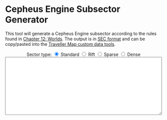 # Cepheus Engine Subsector Generator

This tool will generate a Cepheus Engine subsector according to the rules found in [Chapter 12: Worlds](../book3/worlds.html). The output is in [SEC format](https://travellermap.com/doc/fileformats#legacy-sec-format) and can be copy/pasted into the [Traveller Map custom data tools](https://travellermap.com/doc/custom).

<div>
    <center>
        Sector type:
        <input type="radio" id="sectorStandard" name="sectorType" value="4" checked onclick="init()">
        <label for="sectorStandard">Standard</label>
        <input type="radio" id="sectorRift" name="sectorType" value="6" onclick="init()">
        <label for="sectorRift">Rift</label>
        <input type="radio" id="sectorSparse" name="sectorType" value="5" onclick="init()">
        <label for="sectorSparse">Sparse</label>
        <input type="radio" id="sectorDense" name="sectorType" value="3" onclick="init()">
        <label for="sectorDense">Dense</label>
    </center>
</div>

<!-- <pre id="output" style="border: 1px solid"></pre> -->
<textarea id="output" rows="12" style="min-width: 100%; max-width: 100%"></textarea>
<div id="sectorPopulation"></div>

<script src="pseudohex.js"></script>
<script src="roll.js"></script>
<script src="sector.js"></script>
<script src="world.js"></script>
<script>
    function init() {
        document.getElementById("output").value = generateSector(document.querySelector('input[name="sectorType"]:checked').value);
        document.getElementById("sectorPopulation").textContent = calculatePopulation(document.getElementById("output").value);
    }
    init();
    //TODO: Would be nice to get a map image using the API (https://travellermap.com/doc/api#poster-render-a-sector-quadrant-or-subsector) and display it under the textarea
</script>

